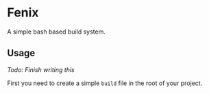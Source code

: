 # Fenix

A simple bash based build system.

## Usage

*Todo: Finish writing this*

First you need to create a simple `build` file in the root of your project.
